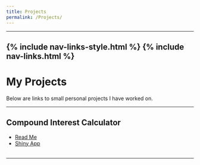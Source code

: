 ```yaml
---
title: Projects
permalink: /Projects/
---
```

---
{% include nav-links-style.html %}
{% include nav-links.html %}
---

# My Projects

Below are links to small personal projects I have worked on.

---

## Compound Interest Calculator
- [Read Me](https://github.com/calummacgillivray/calummacgillivray.github.io/blob/bfa18836159721c5f239dc280273f8a02e2010d7/assets/files/Compound%20Interest%20Calculator%20Read%20Me.pdf)<br>
- [Shiny App](https://x2cw1d-calum-macgillivray.shinyapps.io/compound/)
<br><br>

---
